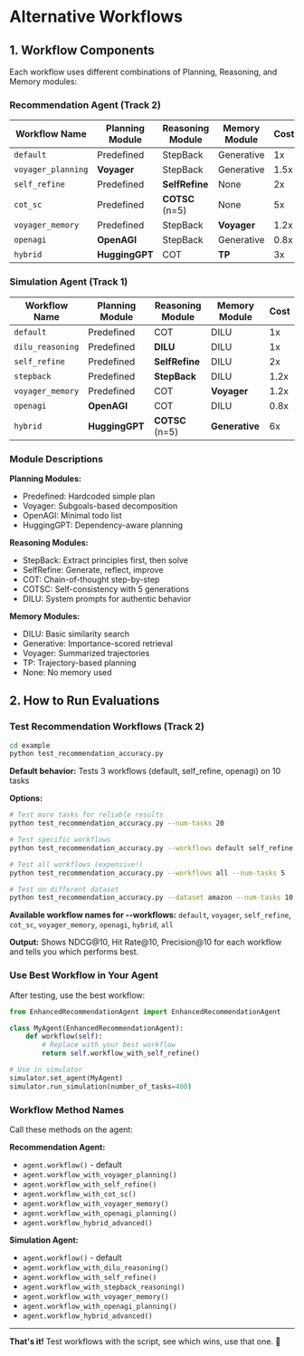 # Alternative Workflows

## 1. Workflow Components

Each workflow uses different combinations of Planning, Reasoning, and Memory modules:

### Recommendation Agent (Track 2)

| Workflow Name | Planning Module | Reasoning Module | Memory Module | Cost |
|---------------|----------------|------------------|---------------|------|
| `default` | Predefined | StepBack | Generative | 1x |
| `voyager_planning` | **Voyager** | StepBack | Generative | 1.5x |
| `self_refine` | Predefined | **SelfRefine** | None | 2x |
| `cot_sc` | Predefined | **COTSC** (n=5) | None | 5x |
| `voyager_memory` | Predefined | StepBack | **Voyager** | 1.2x |
| `openagi` | **OpenAGI** | StepBack | Generative | 0.8x |
| `hybrid` | **HuggingGPT** | COT | **TP** | 3x |

### Simulation Agent (Track 1)

| Workflow Name | Planning Module | Reasoning Module | Memory Module | Cost |
|---------------|----------------|------------------|---------------|------|
| `default` | Predefined | COT | DILU | 1x |
| `dilu_reasoning` | Predefined | **DILU** | DILU | 1x |
| `self_refine` | Predefined | **SelfRefine** | DILU | 2x |
| `stepback` | Predefined | **StepBack** | DILU | 1.2x |
| `voyager_memory` | Predefined | COT | **Voyager** | 1.2x |
| `openagi` | **OpenAGI** | COT | DILU | 0.8x |
| `hybrid` | **HuggingGPT** | **COTSC** (n=5) | **Generative** | 6x |

### Module Descriptions

**Planning Modules:**
- Predefined: Hardcoded simple plan
- Voyager: Subgoals-based decomposition
- OpenAGI: Minimal todo list
- HuggingGPT: Dependency-aware planning

**Reasoning Modules:**
- StepBack: Extract principles first, then solve
- SelfRefine: Generate, reflect, improve
- COT: Chain-of-thought step-by-step
- COTSC: Self-consistency with 5 generations
- DILU: System prompts for authentic behavior

**Memory Modules:**
- DILU: Basic similarity search
- Generative: Importance-scored retrieval
- Voyager: Summarized trajectories
- TP: Trajectory-based planning
- None: No memory used

## 2. How to Run Evaluations

### Test Recommendation Workflows (Track 2)

```bash
cd example
python test_recommendation_accuracy.py
```

**Default behavior:** Tests 3 workflows (default, self_refine, openagi) on 10 tasks

**Options:**
```bash
# Test more tasks for reliable results
python test_recommendation_accuracy.py --num-tasks 20

# Test specific workflows
python test_recommendation_accuracy.py --workflows default self_refine hybrid

# Test all workflows (expensive!)
python test_recommendation_accuracy.py --workflows all --num-tasks 5

# Test on different dataset
python test_recommendation_accuracy.py --dataset amazon --num-tasks 10
```

**Available workflow names for --workflows:**
`default`, `voyager`, `self_refine`, `cot_sc`, `voyager_memory`, `openagi`, `hybrid`, `all`

**Output:** Shows NDCG@10, Hit Rate@10, Precision@10 for each workflow and tells you which performs best.

### Use Best Workflow in Your Agent

After testing, use the best workflow:

```python
from EnhancedRecommendationAgent import EnhancedRecommendationAgent

class MyAgent(EnhancedRecommendationAgent):
    def workflow(self):
        # Replace with your best workflow
        return self.workflow_with_self_refine()

# Use in simulator
simulator.set_agent(MyAgent)
simulator.run_simulation(number_of_tasks=400)
```

### Workflow Method Names

Call these methods on the agent:

**Recommendation Agent:**
- `agent.workflow()` - default
- `agent.workflow_with_voyager_planning()`
- `agent.workflow_with_self_refine()`
- `agent.workflow_with_cot_sc()`
- `agent.workflow_with_voyager_memory()`
- `agent.workflow_with_openagi_planning()`
- `agent.workflow_hybrid_advanced()`

**Simulation Agent:**
- `agent.workflow()` - default
- `agent.workflow_with_dilu_reasoning()`
- `agent.workflow_with_self_refine()`
- `agent.workflow_with_stepback_reasoning()`
- `agent.workflow_with_voyager_memory()`
- `agent.workflow_with_openagi_planning()`
- `agent.workflow_hybrid_advanced()`

---

**That's it!** Test workflows with the script, see which wins, use that one. 🚀

